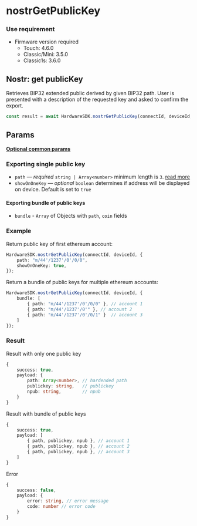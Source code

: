 # nostrGetPublicKey

### Use requirement

* Firmware version required
  * Touch: 4.6.0
  * Classic/Mini: 3.5.0
  * Classic1s: 3.6.0

## Nostr: get publicKey

Retrieves BIP32 extended public derived by given BIP32 path. User is presented with a description of the requested key and asked to confirm the export.

```typescript
const result = await HardwareSDK.nostrGetPublicKey(connectId, deviceId, params);
```

## Params

[**Optional common params**](../common-params.md)

### Exporting single public key

* `path` — _required_ `string | Array<number>` minimum length is `3`. [read more](../path.md)
* `showOnOneKey` — _optional_ `boolean` determines if address will be displayed on device. Default is set to `true`



#### Exporting bundle of public keys

* `bundle` - `Array` of Objects with `path`, `coin` fields

### Example

Return public key of first ethereum account:

```typescript
HardwareSDK.nostrGetPublicKey(connectId, deviceId, {
    path: "m/44'/1237'/0'/0/0",
    showOnOneKey: true,
});
```

Return a bundle of public keys for multiple ethereum accounts:

```typescript
HardwareSDK.nostrGetPublicKey(connectId, deviceId, {
    bundle: [
        { path: "m/44'/1237'/0'/0/0" }, // account 1
        { path: "m/44'/1237'/0'" }, // account 2
        { path: "m/44'/1237'/0'/0/1" }  // account 3
    ]
});
```

### Result

Result with only one public key

```typescript
{
    success: true,
    payload: {
        path: Array<number>, // hardended path
        publickey: string,   // publickey
        npub: string,        // npub
    }
}
```

Result with bundle of public keys

```typescript
{
    success: true,
    payload: [
        { path, publickey, npub }, // account 1
        { path, publickey, npub }, // account 2
        { path, publickey, npub }, // account 3
    ]
}
```

Error

```typescript
{
    success: false,
    payload: {
        error: string, // error message
        code: number // error code
    }
}
```
